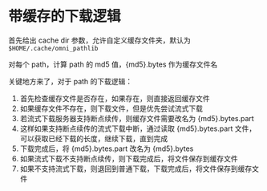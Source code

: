 # 带缓存的下载逻辑

首先给出 cache dir 参数，允许自定义缓存文件夹，默认为 `$HOME/.cache/omni_pathlib`

对每个 path，计算 path 的 md5 值，{md5}.bytes 作为缓存文件名

关键地方来了，对于 path 的下载逻辑：

1. 首先检查缓存文件是否存在，如果存在，则直接返回缓存文件
2. 如果缓存文件不存在，则下载文件，但是优先尝试流式下载
3. 若流式下载服务器支持断点续传，则缓存文件需要改名为 {md5}.bytes.part
4. 这样如果支持断点续传的流式下载中断，通过读取 {md5}.bytes.part 文件，可以获取已经下载的长度，继续下载，直到完成
5. 下载完成后，将 {md5}.bytes.part 改名为 {md5}.bytes
6. 如果流式下载不支持断点续传，则下载完成后，将文件保存到缓存文件
7. 如果不支持流式下载，则退回到普通下载，下载完成后，将文件保存到缓存文件
